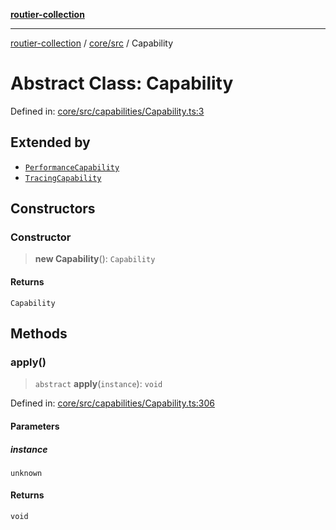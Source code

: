 [**routier-collection**](../../../README.md)

***

[routier-collection](../../../README.md) / [core/src](../README.md) / Capability

# Abstract Class: Capability

Defined in: [core/src/capabilities/Capability.ts:3](https://github.com/Agrejus/routier/blob/ae307d61bf9883ec014a438be7cbd96d2060d092/core/src/capabilities/Capability.ts#L3)

## Extended by

- [`PerformanceCapability`](PerformanceCapability.md)
- [`TracingCapability`](TracingCapability.md)

## Constructors

### Constructor

> **new Capability**(): `Capability`

#### Returns

`Capability`

## Methods

### apply()

> `abstract` **apply**(`instance`): `void`

Defined in: [core/src/capabilities/Capability.ts:306](https://github.com/Agrejus/routier/blob/ae307d61bf9883ec014a438be7cbd96d2060d092/core/src/capabilities/Capability.ts#L306)

#### Parameters

##### instance

`unknown`

#### Returns

`void`
